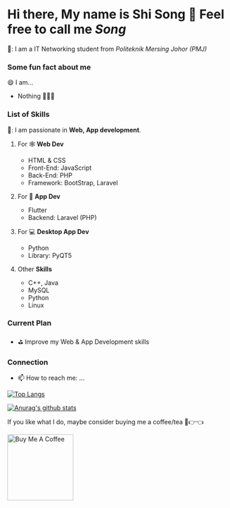 <!--
**XPH0816/XPH0816** is a ✨ _special_ ✨ repository because its `README.md` (this file) appears on your GitHub profile.

Here are some ideas to get you started:

- 🔭 I’m currently working on ...
- 🌱 I’m currently learning ...
- 👯 I’m looking to collaborate on ...
- 🤔 I’m looking for help with ...
- 💬 Ask me about ...
- 📫 How to reach me: ...
- 😄 Pronouns: ...
- ⚡ Fun fact: ...
-->

# Hi there, My name is **Shi Song** 👋 Feel free to call me *Song*
🔭: I am a IT Networking student from *Politeknik Mersing Johor (PMJ)*

### Some fun fact about me
:smile: I am... 
- Nothing 🤣🤣🤣

### List of Skills
🌱: I am passionate in **Web, App development**.

1. For :spider_web: **Web Dev**
   - HTML & CSS
   - Front-End: JavaScript
   - Back-End: PHP
   - Framework: BootStrap, Laravel

2. For :iphone: **App Dev**
   - Flutter
   - Backend: Laravel (PHP)

3. For :computer: **Desktop App Dev**
   - Python
   - Library: PyQT5

4. Other **Skills**
   - C++, Java
   - MySQL
   - Python
   - Linux

### Current Plan
- :golf: Improve my Web & App Development skills

### Connection
- 📫 How to reach me: ...

[![Top Langs](https://github-readme-stats.vercel.app/api/top-langs/?username=XPH0816&layout=compact&theme=tokyonight)]([https://github.com/dreampiggy/github-readme-stats](https://github.com/anuraghazra/github-readme-stats))

[![Anurag's github stats](https://github-readme-stats.vercel.app/api?username=XPH0816&show_icons=true&theme=tokyonight)](https://github.com/XPH0816)

If you like what I do, maybe consider buying me a coffee/tea 🥺👉👈

<a href="https://www.buymeacoffee.com/limshisongb" target="_blank"><img src="https://cdn.buymeacoffee.com/buttons/v2/default-red.png" alt="Buy Me A Coffee" width="150" ></a>

